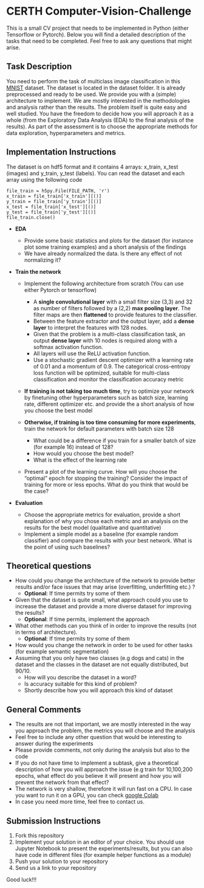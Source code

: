 # CERTH Computer-Vision-Challenge


This is a small CV project that needs to be implemented in Python (either Tensorflow or Pytorch). Below you will find a detailed description of the tasks that need to be completed. Feel free to ask any questions that might arise.

## Task Description

You need to perform the task of multiclass image classification in this [MNIST](https://en.wikipedia.org/wiki/MNIST_database) dataset. The dataset is located in the dataset folder. It is already preprocessed and ready to be used. We provide you with a (simple) architecture to implement. We are mostly interested in the methodologies and analysis rather than the results. The problem itself is quite easy and well studied. You have the freedom to decide how you will approach it as a whole (from the Exploratory Data Analysis (EDA) to the final analysis of the results). As part of the assessment is to choose the appropriate methods for data exploration, hyperparameters and metrics.


## Implementation Instructions

 The dataset is on hdf5 format and it contains 4 arrays: x_train, x_test (images) and y_train, y_test (labels). You can read the dataset and each array using the following code
```
file_train = h5py.File(FILE_PATH, 'r')
x_train = file_train['x_train'][()]
y_train = file_train['y_train'][()]
x_test = file_train['x_test'][()]
y_test = file_train['y_test'][()]
file_train.close()
```

* **EDA**
  * Provide some basic statistics and plots for the dataset (for instance plot some training examples) and a short analysis of the findings
  * We have already normalized the data. Is there any effect of not normalizing it?

* **Train the network**
  * Implement the following architecture from scratch (You can use either Pytorch or tensorflow)
      * A **single convolutional layer** with a small filter size (3,3) and 32 as number of filters followed by a (2,2) **max pooling layer**. The filter maps are then **flattened** to provide features to the classifier.
      * Between the feature extractor and the output layer, add a **dense layer** to interpret the features with 128 nodes.
      * Given that the problem is a multi-class classification task, an output **dense layer** with 10 nodes is required along with a softmax activation function. 
      * All layers will use the ReLU activation function.
      * Use a stochastic gradient descent optimizer with a learning rate of 0.01 and a momentum of 0.9. The categorical cross-entropy loss function will be optimized, suitable for multi-class classification and monitor the classification accuracy metric
  * **If training is not taking too much time**, try to optimize your network by finetuning other hyperparameters such as batch size, learning rate, different optimizer etc. and provide the a short analysis of how you choose the best model

  * **Otherwise, if training is too time consuming for more experiments**, train the network for default parameters with batch size 128

    * What could be a difference if you train for a smaller batch of size (for example 16) instead of 128?  
    * How would you choose the best model?
    * What is the effect of the learning rate 

  * Present a plot of the learning curve. How will you choose the “optimal” epoch for stopping the training? Consider the impact of training for more or less epochs. What do you think that would be the case?

* **Evaluation**
  * Choose the appropriate metrics for evaluation, provide a short explanation of why you chose each metric and an analysis on the results for the best model (qualitative and quantitative)
  * Implement a simple model as a baseline (for example random classifier) and compare the results with your best network. What is the point of using such baselines?


## Theoretical questions

* How could you change the architecture of the network to provide better results and/or face issues that may arise (overfitting, underfitting etc.) ?
  * **Optional**: If time permits try some of them
* Given that the dataset is quite small, what approach could you use to increase the dataset and provide a more diverse dataset for improving the results? 
  * **Optional**: If time permits, implement the approach
* What other methods can you think of in order to improve the results (not in terms of architecture). 
  * **Optional**: If time permits try some of them
* How would you change the network in order to be used for other tasks (for example semantic segmentation)
* Assuming that you only have two classes (e.g dogs and cats) in the dataset and the classes in the dataset are not equally distributed, but 90/10.
  * How will you describe the dataset in a word?
  * Is accuracy suitable for this kind of problem?
  * Shortly describe how you will approach this kind of dataset

## General Comments

* The results are not that important, we are mostly interested in the way you approach the problem, the metrics you will choose and the analysis
* Feel free to include any other question that would be interesting to answer during the experiments
* Please provide comments, not only during the analysis but also to the code
* If you do not have time to implement a subtask, give a theoretical description of how you will approach the issue (e.g train for 10,100,200 epochs, what effect do you believe it will present and how you will prevent the network from that effect?
* The network is very shallow, therefore it will run fast on a CPU. In case you want to run it on a GPU, you can check [google Colab](https://colab.research.google.com/)
* In case you need more time, feel free to contact us.


## Submission Instructions
1. Fork this repository
2. Implement your solution in an editor of your choice. You should use Jupyter Notebook to present the experiments/results, but you can also have code in different files (for example helper functions as a module)
3. Push your solution to your repository
4. Send us a link to your repository


Good luck!!! 

